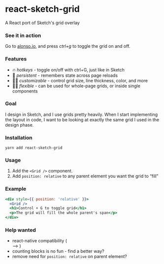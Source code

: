 # react-sketch-grid

A React port of Sketch's grid overlay

### See it in action

Go to [alonso.io](http://alonso.io), and press _ctrl+g_ to toggle the grid on and off.

### Features

- 🔥 _hotkeys_ - toggle on/off with ctrl+G, just like in Sketch
- 💾 _persistent_ - remembers state across page reloads
- 👩‍🎨 _customizable_ - control grid size, line thickness, color, and more
- 🧘‍♀️ _flexible_ - can be used for whole-page grids, or inside single components

### Goal

I design in Sketch, and I use grids pretty heavily. When I start implementing the layout in code, I want to be looking at exactly the same grid I used in the design phase.

### Installation

`yarn add react-sketch-grid`

### Usage

1. Add the `<Grid />` component.
2. Add `position: relative` to any parent element you want the grid to “fill”

### Example

```jsx
<div style={{ position: 'relative' }}>
  <Grid />
  <h1>Control + G to toggle grid</h1>
  <p>The grid will fill the whole parent's span</p>
</div>
```

### Help wanted

- react-native compatibility (<div /> —> <view />)
- counting blocks is no fun - find a better way?
- remove need for `position: relative` on parent element?
